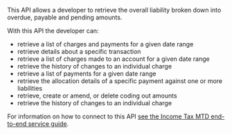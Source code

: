 This API allows a developer to retrieve the overall liability broken down into overdue, payable and pending amounts.

With this API the developer can:
* retrieve a list of charges and payments for a given date range
* retrieve details about a specific transaction
* retrieve a list of charges made to an account for a given date range
* retrieve the history of changes to an individual charge
* retrieve a list of payments for a given date range
* retrieve the allocation details of a specific payment against one or more liabilities
* retrieve, create or amend, or delete coding out amounts
* retrieve the history of changes to an individual charge

For information on how to connect to this API [see the Income Tax MTD end-to-end service guide](https://developer.service.hmrc.gov.uk/guides/income-tax-mtd-end-to-end-service-guide/).